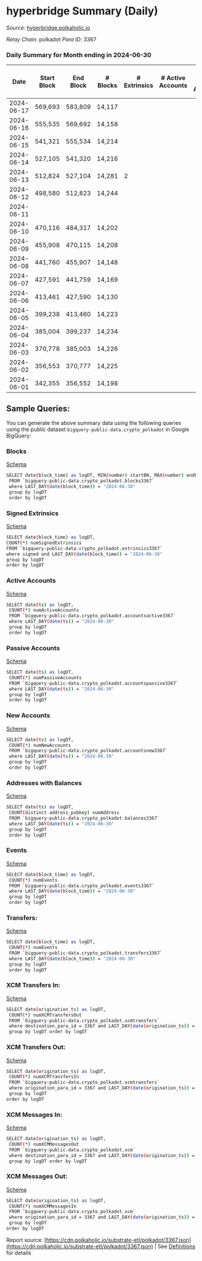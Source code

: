 # hyperbridge Summary (Daily)

_Source_: [hyperbridge.polkaholic.io](https://hyperbridge.polkaholic.io)

*Relay Chain*: polkadot
*Para ID*: 3367



### Daily Summary for Month ending in 2024-06-30


| Date    | Start Block | End Block | # Blocks | # Extrinsics | # Active Accounts | # Passive Accounts | # New Accounts | # Addresses | # Events  | # Transfers ($USD) | # XCM Transfers In ($USD) | # XCM Transfers Out ($USD) | # XCM In | # XCM Out | Issues |
|---------|-------------|-----------|----------|--------------|-------------------|--------------------|----------------|-------------|-----------|--------------------|---------------------------|----------------------------|----------|-----------|--------|
| 2024-06-17 | 569,693 | 583,809 | 14,117 |  |  |  |  | 2 | 28,242 |   |   |   |  |  |  |
| 2024-06-16 | 555,535 | 569,692 | 14,158 |  |  |  |  | 2 | 28,324 |   |   |   |  |  |  |
| 2024-06-15 | 541,321 | 555,534 | 14,214 |  |  |  |  | 2 | 28,436 |   |   |   |  |  |  |
| 2024-06-14 | 527,105 | 541,320 | 14,216 |  |  |  |  | 2 | 28,440 |   |   |   |  |  |  |
| 2024-06-13 | 512,824 | 527,104 | 14,281 | 2 |  |  |  | 2 | 28,579 | 2  |   |   |  |  |  |
| 2024-06-12 | 498,580 | 512,823 | 14,244 |  |  |  |  | 3 | 28,496 |   |   |   |  |  |  |
| 2024-06-11 |  |  |  |  |  |  |  | 3 |  |   |   |   |  |  |  |
| 2024-06-10 | 470,116 | 484,317 | 14,202 |  |  |  |  | 3 | 28,412 |   |   |   |  |  |  |
| 2024-06-09 | 455,908 | 470,115 | 14,208 |  |  |  |  | 3 | 28,424 |   |   |   |  |  |  |
| 2024-06-08 | 441,760 | 455,907 | 14,148 |  |  |  |  | 3 | 28,304 |   |   |   |  |  |  |
| 2024-06-07 | 427,591 | 441,759 | 14,169 |  |  |  |  | 3 | 28,346 |   |   |   |  |  |  |
| 2024-06-06 | 413,461 | 427,590 | 14,130 |  |  |  |  | 3 | 28,268 |   |   |   |  |  |  |
| 2024-06-05 | 399,238 | 413,460 | 14,223 |  |  |  |  | 3 | 28,454 |   |   |   |  |  |  |
| 2024-06-04 | 385,004 | 399,237 | 14,234 |  |  |  |  | 3 | 28,476 |   |   |   |  |  |  |
| 2024-06-03 | 370,778 | 385,003 | 14,226 |  |  |  |  | 3 | 28,460 |   |   |   |  |  |  |
| 2024-06-02 | 356,553 | 370,777 | 14,225 |  |  |  |  | 3 | 28,457 |   |   |   |  |  |  |
| 2024-06-01 | 342,355 | 356,552 | 14,198 |  |  |  |  | 3 | 28,404 |   |   |   |  |  |  |

## Sample Queries:
You can generate the above summary data using the following queries using the public dataset `bigquery-public-data.crypto_polkadot` in Google BigQuery:


### Blocks 

[Schema](https://github.com/colorfulnotion/substrate-etl/blob/main/schema/blocks.json)

```bash
SELECT date(block_time) as logDT, MIN(number) startBN, MAX(number) endBN, COUNT(*) numBlocks 
 FROM `bigquery-public-data.crypto_polkadot.blocks3367`  
 where LAST_DAY(date(block_time)) = "2024-06-30" 
 group by logDT 
 order by logDT
```

### Signed Extrinsics 

[Schema](https://github.com/colorfulnotion/substrate-etl/blob/main/schema/extrinsics.json)

```bash
SELECT date(block_time) as logDT, 
COUNT(*) numSignedExtrinsics 
FROM `bigquery-public-data.crypto_polkadot.extrinsics3367`  
where signed and LAST_DAY(date(block_time)) = "2024-06-30" 
group by logDT 
order by logDT
```

### Active Accounts 

[Schema](https://github.com/colorfulnotion/substrate-etl/blob/main/schema/accountsactive.json)

```bash
SELECT date(ts) as logDT, 
 COUNT(*) numActiveAccounts 
 FROM `bigquery-public-data.crypto_polkadot.accountsactive3367` 
 where LAST_DAY(date(ts)) = "2024-06-30" 
 group by logDT 
 order by logDT
```

### Passive Accounts 

[Schema](https://github.com/colorfulnotion/substrate-etl/blob/main/schema/accountspassive.json)

```bash
SELECT date(ts) as logDT, 
 COUNT(*) numPassiveAccounts 
 FROM `bigquery-public-data.crypto_polkadot.accountspassive3367` 
 where LAST_DAY(date(ts)) = "2024-06-30" 
 group by logDT 
 order by logDT
```

### New Accounts 

[Schema](https://github.com/colorfulnotion/substrate-etl/blob/main/schema/accountsnew.json)

```bash
SELECT date(ts) as logDT, 
 COUNT(*) numNewAccounts 
 FROM `bigquery-public-data.crypto_polkadot.accountsnew3367` 
 where LAST_DAY(date(ts)) = "2024-06-30" 
 group by logDT
 order by logDT
```

### Addresses with Balances 

[Schema](https://github.com/colorfulnotion/substrate-etl/blob/main/schema/balances.json)

```bash
SELECT date(ts) as logDT,
 COUNT(distinct address_pubkey) numAddress 
 FROM `bigquery-public-data.crypto_polkadot.balances3367` 
 where LAST_DAY(date(ts)) = "2024-06-30" 
 group by logDT 
 order by logDT
```

### Events 

[Schema](https://github.com/colorfulnotion/substrate-etl/blob/main/schema/events.json)

```bash
SELECT date(block_time) as logDT, 
 COUNT(*) numEvents 
 FROM `bigquery-public-data.crypto_polkadot.events3367` 
 where LAST_DAY(date(block_time)) = "2024-06-30" 
 group by logDT 
 order by logDT
```

### Transfers:

[Schema](https://github.com/colorfulnotion/substrate-etl/blob/main/schema/transfers.json)

```bash
SELECT date(block_time) as logDT, 
 COUNT(*) numEvents 
 FROM `bigquery-public-data.crypto_polkadot.transfers3367` 
 where LAST_DAY(date(block_time)) = "2024-06-30" 
 group by logDT 
 order by logDT
```

### XCM Transfers In: 

[Schema](https://github.com/colorfulnotion/substrate-etl/blob/main/schema/xcmtransfers.json)

```bash
SELECT date(origination_ts) as logDT, 
 COUNT(*) numXCMTransfersOut 
 FROM `bigquery-public-data.crypto_polkadot.xcmtransfers` 
 where destination_para_id = 3367 and LAST_DAY(date(origination_ts)) = "2024-06-30" 
 group by logDT order by logDT
```

### XCM Transfers Out: 

[Schema](https://github.com/colorfulnotion/substrate-etl/blob/main/schema/xcmtransfers.json)

```bash
SELECT date(origination_ts) as logDT, 
 COUNT(*) numXCMTransfersIn 
 FROM `bigquery-public-data.crypto_polkadot.xcmtransfers` 
 where origination_para_id = 3367 and LAST_DAY(date(origination_ts)) = "2024-06-30" 
 group by logDT 
order by logDT
```

### XCM Messages In: 

[Schema](https://github.com/colorfulnotion/substrate-etl/blob/main/schema/xcm.json)

```bash
SELECT date(origination_ts) as logDT, 
 COUNT(*) numXCMMessagesOut 
 FROM `bigquery-public-data.crypto_polkadot.xcm` 
 where destination_para_id = 3367 and LAST_DAY(date(origination_ts)) = "2024-06-30" 
 group by logDT order by logDT
```

### XCM Messages Out: 

[Schema](https://github.com/colorfulnotion/substrate-etl/blob/main/schema/xcm.json)

```bash
SELECT date(origination_ts) as logDT, 
 COUNT(*) numXCMMessagesIn 
 FROM `bigquery-public-data.crypto_polkadot.xcm` 
 where origination_para_id = 3367 and LAST_DAY(date(origination_ts)) = "2024-06-30" 
 group by logDT 
order by logDT
```


Report source: [https://cdn.polkaholic.io/substrate-etl/polkadot/3367.json](https://cdn.polkaholic.io/substrate-etl/polkadot/3367.json) | See [Definitions](/DEFINITIONS.md) for details
